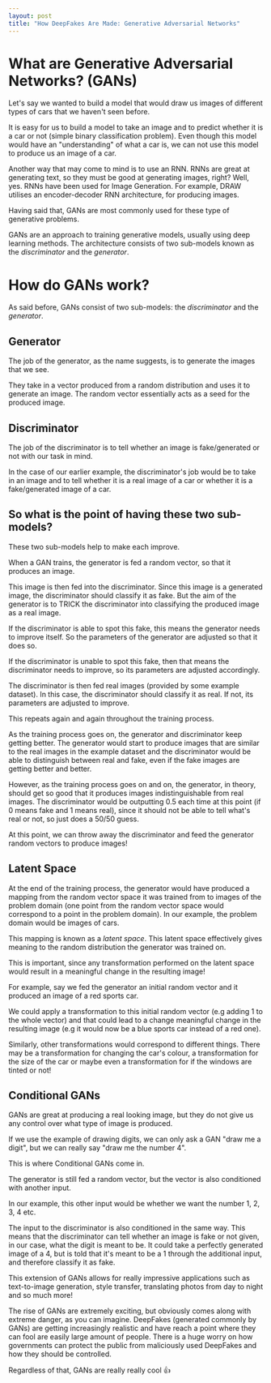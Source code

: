 ```yaml
---
layout: post
title: "How DeepFakes Are Made: Generative Adversarial Networks"
---
```


# What are Generative Adversarial Networks? (GANs)

Let's say we wanted to build a model that would draw us images of different types of cars that we haven't seen before.

It is easy for us to build a model to take an image and to predict whether it is a car or not (simple binary classification problem). Even though this model would have an "understanding" of what a car is, we can not use this model to produce us an image of a car.

Another way that may come to mind is to use an RNN. RNNs are great at generating text, so they must be good at generating images, right? Well, yes. RNNs have been used for Image Generation. For example, DRAW utilises an encoder-decoder RNN architecture, for producing images. 

Having said that, GANs are most commonly used for these type of generative problems.

GANs are an approach to training generative models, usually using deep learning methods. The architecture consists of two sub-models known as the *discriminator* and the *generator*.

# How do GANs work?

As said before, GANs consist of two sub-models: the *discriminator* and the *generator*.

## Generator

The job of the generator, as the name suggests, is to generate the images that we see.

They take in a vector produced from a random distribution and uses it to generate an image. The random vector essentially acts as a seed for the produced image.

## Discriminator

The job of the discriminator is to tell whether an image is fake/generated or not with our task in mind.

In the case of our earlier example, the discriminator's job would be to take in an image and to tell whether it is a real image of a car or whether it is a fake/generated image of a car.

## So what is the point of having these two sub-models?

These two sub-models help to make each improve. 

When a GAN trains, the generator is fed a random vector, so that it produces an image. 

This image is then fed into the discriminator. Since this image is a generated image, the discriminator should classify it as fake. But the aim of the generator is to TRICK the discriminator into classifying the produced image as a real image.

If the discriminator is able to spot this fake, this means the generator needs to improve itself. So the parameters of the generator are adjusted so that it does so.

If the discriminator is unable to spot this fake, then that means the discriminator needs to improve, so its parameters are adjusted accordingly.

The discriminator is then fed real images (provided by some example dataset). In this case, the discriminator should classify it as real. If not, its parameters are adjusted to improve. 

This repeats again and again throughout the training process.

As the training process goes on, the generator and discriminator keep getting better. The generator would start to produce images that are similar to the real images in the example dataset and the discriminator would be able to distinguish between real and fake, even if the fake images are getting better and better.

However, as the training process goes on and on, the generator, in theory, should get so good that it produces images indistinguishable from real images. The discriminator would be outputting 0.5 each time at this point (if 0 means fake and 1 means real), since it should not be able to tell what's real or not, so just does a 50/50 guess. 

At this point, we can throw away the discriminator and feed the generator random vectors to produce images!

## Latent Space 

At the end of the training process, the generator would have produced a mapping from the random vector space it was trained from to images of the problem domain (one point from the random vector space would correspond to a point in the problem domain). In our example, the problem domain would be images of cars.

This mapping is known as a *latent space*. This latent space effectively gives meaning to the random distribution the generator was trained on. 

This is important, since any transformation performed on the latent space would result in a meaningful change in the resulting image!

For example, say we fed the generator an initial random vector and it produced an image of a red sports car. 

We could apply a transformation to this initial random vector (e.g adding 1 to the whole vector) and that could lead to a change meaningful change in the resulting image (e.g it would now be a blue sports car instead of a red one).

Similarly, other transformations would correspond to different things. There may be a transformation for changing the car's colour, a transformation for the size of the car or maybe even a transformation for if the windows are tinted or not!


## Conditional GANs

GANs are great at producing a real looking image, but they do not give us any control over what type of image is produced.

If we use the example of drawing digits, we can only ask a GAN "draw me a digit", but we can really say "draw me the number 4".  

This is where Conditional GANs come in.

The generator is still fed a random vector, but the vector is also conditioned with another input. 

In our example, this other input would be whether we want the number 1, 2, 3, 4 etc.

The input to the discriminator is also conditioned in the same way. This means that the discriminator can tell whether an image is fake or not given, in our case, what the digit is meant to be. It could take a perfectly generated image of a 4, but is told that it's meant to be a 1 through the additional input, and therefore classify it as fake.

This extension of GANs allows for really impressive applications such as text-to-image generation, style transfer, translating photos from day to night and so much more!



The rise of GANs are extremely exciting, but obviously comes along with extreme danger, as you can imagine. DeepFakes (generated commonly by GANs) are getting increasingly realistic and have reach a point where they can fool are easily large amount of people. There is a huge worry on how governments can protect the public from maliciously used DeepFakes and how they should be controlled. 

Regardless of that, GANs are really really cool 👍




